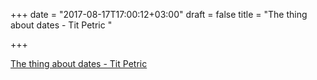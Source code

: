 +++
date = "2017-08-17T17:00:12+03:00"
draft = false
title = "The thing about dates - Tit Petric  "

+++

<p><a href="https://scene-si.org/2017/08/16/the-thing-about-dates/">The thing about dates - Tit Petric  </a></p>

